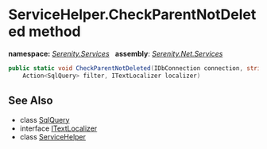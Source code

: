 # ServiceHelper.CheckParentNotDeleted method
**namespace:** *[Serenity.Services](../../README.md#serenity.services-namespace)*   **assembly**: *[Serenity.Net.Services](../../README.md)*

```csharp
public static void CheckParentNotDeleted(IDbConnection connection, string tableName, 
    Action<SqlQuery> filter, ITextLocalizer localizer)
```

## See Also

* class [SqlQuery](../Serenity.Net.Data/../../Serenity.Data/SqlQuery.md)
* interface [ITextLocalizer](../Serenity.Net.Core/../../Serenity/ITextLocalizer.md)
* class [ServiceHelper](../ServiceHelper.md)